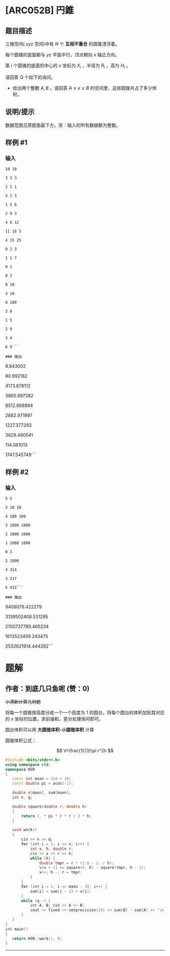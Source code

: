 # [ARC052B] 円錐

## 题目描述

三维空间( $xyz$ 空间)中有 $N$ 个 **互相不重合** 的圆锥漂浮着。

每个圆锥的底面都与 $yz$ 平面平行，顶点朝向 $x$ 轴正方向。

第 $i$ 个圆锥的底面的中心的 $x$ 坐标为 $X_i$ ，半径为 $R_i$ ，高为 $H_i$ 。

请回答 $Q$ 个如下的询问。
- 给出两个整数 $A,B$ 。请回答 $A \le x \le B$ 的空间里，这些圆锥共占了多少体积。

## 说明/提示

数据范围见原题面最下方。另：输入的所有数据都为整数。

## 样例 #1

### 输入

```
10 10
3 3 3
2 1 1
5 2 3
1 5 6
2 9 3
4 6 12
11 18 5
4 15 25
0 2 3
1 1 7
0 1
0 2
0 10
3 10
0 100
3 8
1 5
2 9
3 4
6 9```

### 输出

```
8.843002
80.992182
4173.878112
3865.997282
8512.668894
2882.971997
1227.377293
3629.490541
114.081013
1747.545749```

## 样例 #2

### 输入

```
5 5
5 10 10
4 100 100
3 1000 1000
2 1000 1000
1 1000 1000
0 3
2 1000
4 314
3 217
5 432```

### 输出

```
9409079.422279
3139502408.531295
2100737789.465234
1613523459.243475
2532621914.444282```

# 题解

## 作者：到底几只鱼呢 (赞：0)

~~小清新计算几何题~~

将每一个圆锥按高度分成一个一个高度为 $1$ 的圆台，将每个圆台的体积加到其对应的
 $x$ 坐标的位置，求前缀和，差分处理询问即可。
 
 圆台体积可以用 **大圆锥体积-小圆锥体积** 计算
 
 圆锥体积公式：
 
 $$
 V=\frac{1}{3}\pi r^2h
 $$
 
 ```cpp
 #include <bits/stdc++.h>
using namespace std;
namespace HSR
{
    const int maxn = 1e4 + 10;
    const double pi = acos(-1);

    double v[maxn], sum[maxn];
    int n, q;

    double square(double r, double h)
    {
        return 1. * pi * r * r / 3 * h;
    }

    void work()
    {
        cin >> n >> q;
        for (int i = 1; i <= n; i++) {
            int x, h; double r;
            cin >> x >> r >> h;
            while (h) {
                double tmpr = r * (1.0 - 1. / h);
                v[x + 1] += square(r, h) - square(tmpr, h - 1);
                x++; h--; r = tmpr;
            }
        }
        for (int i = 1; i <= maxn - 10; i++) {
            sum[i] = sum[i - 1] + v[i];
        }
        while (q--) {
            int A, B; cin >> A >> B;
            cout << fixed << setprecision(10) << sum[B] - sum[A] << '\n';
        }
    }
}
int main()
{
    return HSR::work(), 0;
}
```

---

